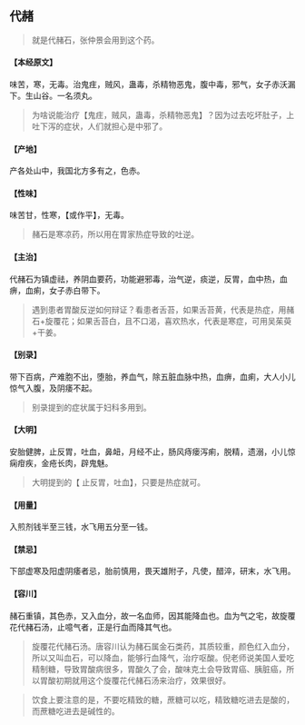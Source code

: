 ## 代赭

> 就是代赭石，张仲景会用到这个药。

#### 【本经原文】
味苦，寒，无毒。治鬼疰，贼风，蛊毒，杀精物恶鬼，腹中毒，邪气，女子赤沃漏下。生山谷。一名须丸。

> 为啥说能治疗【鬼疰，贼风，蛊毒，杀精物恶鬼】？因为过去吃坏肚子，上吐下泻的症状，人们就担心是中邪了。

#### 【产地】
产各处山中，我国北方多有之，色赤。
#### 【性味】
味苦甘，性寒，【或作平】，无毒。

> 赭石是寒凉药，所以用在胃家热症导致的吐逆。

#### 【主治】
代赭石为镇虚祛，养阴血要药，功能避邪毒，治气逆，痰逆，反胃，血中热，血痹，血痢，女子赤白带下。

> 遇到患者胃酸反逆如何辩证？看患者舌苔，如果舌苔黄，代表是热症，用赭石+旋覆花；如果舌苔白，且不口渴，喜欢热水，代表是寒症，可用吴茱萸+干姜。

#### 【别录】
带下百病，产难胞不出，堕胎，养血气，除五脏血脉中热，血痹，血痢，大人小儿惊气入腹，及阴痿不起。

> 别录提到的症状属于妇科多用到。

#### 【大明】
安胎健脾，止反胃，吐血，鼻衄，月经不止，肠风痔瘘泻痢，脱精，遗溺，小儿惊痫疳疾，金疮长肉，辟鬼魅。

> 大明提到的【 止反胃，吐血】，只要是热症就可。

#### 【用量】
入煎剂钱半至三钱，水飞用五分至一钱。
#### 【禁忌】
下部虚寒及阳虚阴痿者忌，胎前慎用，畏天雄附子，凡使，醋淬，研末，水飞用。
#### 【容川】
赭石重镇，其色赤，又入血分，故一名血师，因其能降血也。血为气之宅，故旋覆花代赭石汤，止噫气者，正是行血而降其气也。

> 旋覆花代赭石汤。唐容川认为赭石属金石类药，其质较重，颜色红入血分，所以又叫血石，可以降血，能够行血降气，治疗呕酸。倪老师说美国人爱吃精制糖，导致胃酸病很多，胃酸久了会，酸味克土会导致胃癌、胰脏癌，所以胃酸初期就用这个旋覆花代赭石汤来治疗，效果很好。

> 饮食上要注意的是，不要吃精致的糖，蔗糖可以吃，精致糖吃进去是酸的，而蔗糖吃进去是碱性的。